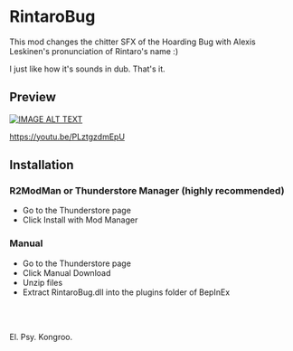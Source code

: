 # RintaroBug
This mod changes the chitter SFX of the Hoarding Bug with Alexis Leskinen's pronunciation of Rintaro's name :) <br>

I just like how it's sounds in dub. That's it.

## Preview
[![IMAGE ALT TEXT](http://img.youtube.com/vi/PLztgzdmEpU/0.jpg)](https://youtu.be/PLztgzdmEpU
 "Rintaro!")

https://youtu.be/PLztgzdmEpU

## Installation 

### R2ModMan or Thunderstore Manager (highly recommended)
 - Go to the Thunderstore page
 - Click Install with Mod Manager

### Manual
 - Go to the Thunderstore page
 - Click Manual Download
 - Unzip files
 - Extract RintaroBug.dll into the plugins folder of BepInEx

<br>
<br>

El. Psy. Kongroo.
